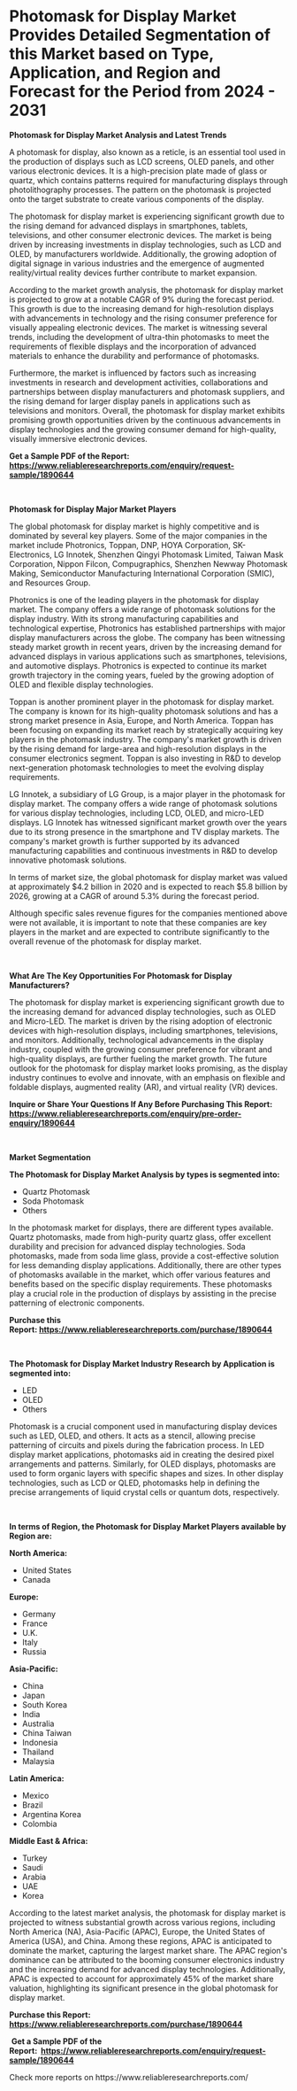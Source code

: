 <p><h1>Photomask for Display Market Provides Detailed Segmentation of this Market based on Type, Application, and Region and Forecast for the Period from 2024 - 2031</h1></p><p><strong>Photomask for Display Market Analysis and Latest Trends</strong></p>
<p><p>A photomask for display, also known as a reticle, is an essential tool used in the production of displays such as LCD screens, OLED panels, and other various electronic devices. It is a high-precision plate made of glass or quartz, which contains patterns required for manufacturing displays through photolithography processes. The pattern on the photomask is projected onto the target substrate to create various components of the display.</p><p>The photomask for display market is experiencing significant growth due to the rising demand for advanced displays in smartphones, tablets, televisions, and other consumer electronic devices. The market is being driven by increasing investments in display technologies, such as LCD and OLED, by manufacturers worldwide. Additionally, the growing adoption of digital signage in various industries and the emergence of augmented reality/virtual reality devices further contribute to market expansion.</p><p>According to the market growth analysis, the photomask for display market is projected to grow at a notable CAGR of 9% during the forecast period. This growth is due to the increasing demand for high-resolution displays with advancements in technology and the rising consumer preference for visually appealing electronic devices. The market is witnessing several trends, including the development of ultra-thin photomasks to meet the requirements of flexible displays and the incorporation of advanced materials to enhance the durability and performance of photomasks.</p><p>Furthermore, the market is influenced by factors such as increasing investments in research and development activities, collaborations and partnerships between display manufacturers and photomask suppliers, and the rising demand for larger display panels in applications such as televisions and monitors. Overall, the photomask for display market exhibits promising growth opportunities driven by the continuous advancements in display technologies and the growing consumer demand for high-quality, visually immersive electronic devices.</p></p>
<p><strong>Get a Sample PDF of the Report:&nbsp; <a href="https://www.reliableresearchreports.com/enquiry/request-sample/1890644">https://www.reliableresearchreports.com/enquiry/request-sample/1890644</a></strong></p>
<p>&nbsp;</p>
<p><strong>Photomask for Display Major Market Players</strong></p>
<p><p>The global photomask for display market is highly competitive and is dominated by several key players. Some of the major companies in the market include Photronics, Toppan, DNP, HOYA Corporation, SK-Electronics, LG Innotek, Shenzhen Qingyi Photomask Limited, Taiwan Mask Corporation, Nippon Filcon, Compugraphics, Shenzhen Newway Photomask Making, Semiconductor Manufacturing International Corporation (SMIC), and Resources Group.</p><p>Photronics is one of the leading players in the photomask for display market. The company offers a wide range of photomask solutions for the display industry. With its strong manufacturing capabilities and technological expertise, Photronics has established partnerships with major display manufacturers across the globe. The company has been witnessing steady market growth in recent years, driven by the increasing demand for advanced displays in various applications such as smartphones, televisions, and automotive displays. Photronics is expected to continue its market growth trajectory in the coming years, fueled by the growing adoption of OLED and flexible display technologies.</p><p>Toppan is another prominent player in the photomask for display market. The company is known for its high-quality photomask solutions and has a strong market presence in Asia, Europe, and North America. Toppan has been focusing on expanding its market reach by strategically acquiring key players in the photomask industry. The company's market growth is driven by the rising demand for large-area and high-resolution displays in the consumer electronics segment. Toppan is also investing in R&D to develop next-generation photomask technologies to meet the evolving display requirements.</p><p>LG Innotek, a subsidiary of LG Group, is a major player in the photomask for display market. The company offers a wide range of photomask solutions for various display technologies, including LCD, OLED, and micro-LED displays. LG Innotek has witnessed significant market growth over the years due to its strong presence in the smartphone and TV display markets. The company's market growth is further supported by its advanced manufacturing capabilities and continuous investments in R&D to develop innovative photomask solutions.</p><p>In terms of market size, the global photomask for display market was valued at approximately $4.2 billion in 2020 and is expected to reach $5.8 billion by 2026, growing at a CAGR of around 5.3% during the forecast period.</p><p>Although specific sales revenue figures for the companies mentioned above were not available, it is important to note that these companies are key players in the market and are expected to contribute significantly to the overall revenue of the photomask for display market.</p></p>
<p>&nbsp;</p>
<p><strong>What Are The Key Opportunities For Photomask for Display Manufacturers?</strong></p>
<p><p>The photomask for display market is experiencing significant growth due to the increasing demand for advanced display technologies, such as OLED and Micro-LED. The market is driven by the rising adoption of electronic devices with high-resolution displays, including smartphones, televisions, and monitors. Additionally, technological advancements in the display industry, coupled with the growing consumer preference for vibrant and high-quality displays, are further fueling the market growth. The future outlook for the photomask for display market looks promising, as the display industry continues to evolve and innovate, with an emphasis on flexible and foldable displays, augmented reality (AR), and virtual reality (VR) devices.</p></p>
<p><strong>Inquire or Share Your Questions If Any Before Purchasing This Report: <a href="https://www.reliableresearchreports.com/enquiry/pre-order-enquiry/1890644">https://www.reliableresearchreports.com/enquiry/pre-order-enquiry/1890644</a></strong></p>
<p>&nbsp;</p>
<p><strong>Market Segmentation</strong></p>
<p><strong>The Photomask for Display Market Analysis by types is segmented into:</strong></p>
<p><ul><li>Quartz Photomask</li><li>Soda Photomask</li><li>Others</li></ul></p>
<p><p>In the photomask market for displays, there are different types available. Quartz photomasks, made from high-purity quartz glass, offer excellent durability and precision for advanced display technologies. Soda photomasks, made from soda lime glass, provide a cost-effective solution for less demanding display applications. Additionally, there are other types of photomasks available in the market, which offer various features and benefits based on the specific display requirements. These photomasks play a crucial role in the production of displays by assisting in the precise patterning of electronic components.</p></p>
<p><strong>Purchase this Report:&nbsp;<a href="https://www.reliableresearchreports.com/purchase/1890644">https://www.reliableresearchreports.com/purchase/1890644</a></strong></p>
<p>&nbsp;</p>
<p><strong>The Photomask for Display Market Industry Research by Application is segmented into:</strong></p>
<p><ul><li>LED</li><li>OLED</li><li>Others</li></ul></p>
<p><p>Photomask is a crucial component used in manufacturing display devices such as LED, OLED, and others. It acts as a stencil, allowing precise patterning of circuits and pixels during the fabrication process. In LED display market applications, photomasks aid in creating the desired pixel arrangements and patterns. Similarly, for OLED displays, photomasks are used to form organic layers with specific shapes and sizes. In other display technologies, such as LCD or QLED, photomasks help in defining the precise arrangements of liquid crystal cells or quantum dots, respectively.</p></p>
<p>&nbsp;</p>
<p><strong>In terms of Region, the Photomask for Display Market Players available by Region are:</strong></p>
<p>
    <p> <strong> North America: </strong>
        <ul>
            <li>United States</li>
            <li>Canada</li>
        </ul>
        </p> 
    <p> <strong> Europe: </strong>
        <ul>
            <li>Germany</li>
            <li>France</li>
            <li>U.K.</li>
            <li>Italy</li>
            <li>Russia</li>
        </ul>
        </p> 
    <p> <strong> Asia-Pacific: </strong>
        <ul>
            <li>China</li>
            <li>Japan</li>
            <li>South Korea</li>
            <li>India</li>
            <li>Australia</li>
            <li>China Taiwan</li>
            <li>Indonesia</li>
            <li>Thailand</li>
            <li>Malaysia</li>
        </ul>
        </p> 
    <p> <strong> Latin America: </strong>
        <ul>
            <li>Mexico</li>
            <li>Brazil</li>
            <li>Argentina Korea</li>
            <li>Colombia</li>
        </ul>
        </p> 
    <p> <strong> Middle East & Africa: </strong>
        <ul>
            <li>Turkey</li>
            <li>Saudi</li>
            <li>Arabia</li>
            <li>UAE</li>
            <li>Korea</li>
        </ul>
    </p>
    </p>
<p><p>According to the latest market analysis, the photomask for display market is projected to witness substantial growth across various regions, including North America (NA), Asia-Pacific (APAC), Europe, the United States of America (USA), and China. Among these regions, APAC is anticipated to dominate the market, capturing the largest market share. The APAC region's dominance can be attributed to the booming consumer electronics industry and the increasing demand for advanced display technologies. Additionally, APAC is expected to account for approximately 45% of the market share valuation, highlighting its significant presence in the global photomask for display market.</p></p>
<p><strong>Purchase this Report: <a href="https://www.reliableresearchreports.com/purchase/1890644">https://www.reliableresearchreports.com/purchase/1890644</a></strong></p>
<p>&nbsp;<strong>Get a Sample PDF of the Report:&nbsp;&nbsp;<a href="https://www.reliableresearchreports.com/enquiry/request-sample/1890644">https://www.reliableresearchreports.com/enquiry/request-sample/1890644</a></strong></p>
<p><strong></strong></p>
<p>Check more reports on https://www.reliableresearchreports.com/</p>